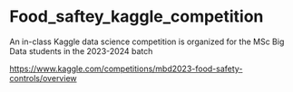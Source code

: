 # Food_saftey_kaggle_competition
An in-class Kaggle data science competition is organized for the MSc Big Data students in the 2023-2024 batch

https://www.kaggle.com/competitions/mbd2023-food-safety-controls/overview
